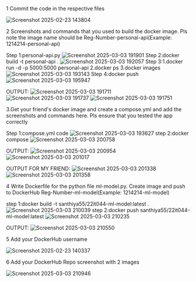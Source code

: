 1 Commit the code in the respective files

![Screenshot 2025-02-23 143804](https://github.com/user-attachments/assets/9a673aa2-4ac4-486f-affb-92fd3e270955)

2 Screenshots and commands that you used to build the docker image. Pls note the image name should be Reg-Number-personal-api(Example: 1214214-personal-api)

Step 1:personal-api.py
![Screenshot 2025-03-03 191901](https://github.com/user-attachments/assets/4839665f-c55b-4e70-95bc-47e05b851ce0)
Step 2:docker build -t personal-api .
![Screenshot 2025-03-03 192057](https://github.com/user-attachments/assets/0e7b2188-3a41-4aa4-ad9a-01bfb6b79058)
Step 3:1.docker run -d -p 5000:5000 personal-api 2.docker ps 3.docker images
![Screenshot 2025-03-03 193143](https://github.com/user-attachments/assets/e0120bc2-198a-47d2-8c69-2e57abf5aab5)
Step 4:docker push
![Screenshot 2025-03-03 195947](https://github.com/user-attachments/assets/a59f9563-3a53-4d94-b047-8f3f2a8a6955)

OUTPUT:
![Screenshot 2025-03-03 191711](https://github.com/user-attachments/assets/16cf47be-46a3-47d4-b5bf-6cc0b9ffbdcc)
![Screenshot 2025-03-03 191737](https://github.com/user-attachments/assets/24f9e376-550e-40f0-a9ed-99390d97c2ac)
![Screenshot 2025-03-03 191751](https://github.com/user-attachments/assets/c3ce11f5-241c-4217-a47f-3edf28b9763d)

3.Get your friend's docker image and create a compose.yml and add the screenshots and commands here. Pls ensure that you tested the app correctly

Step 1:compose.yml code
![Screenshot 2025-03-03 193627](https://github.com/user-attachments/assets/a1f4920d-1706-4e0f-b9c9-63499aa545b5)
step 2:docker compose
![Screenshot 2025-03-03 200758](https://github.com/user-attachments/assets/524bd183-8a1d-4235-9e33-5e2092a3943b)

OUTPUT:
![Screenshot 2025-03-03 200954](https://github.com/user-attachments/assets/817144e0-66a5-40c3-881d-ceb6f7286a9b)
![Screenshot 2025-03-03 201017](https://github.com/user-attachments/assets/d8dabed7-f8a5-4909-9ec8-ad209a831fbe)

OUTPUT FOR MY FRIEND:
![Screenshot 2025-03-03 201338](https://github.com/user-attachments/assets/a3b884bb-78fc-4dd3-99fd-ecf5afe1b6c2)
![Screenshot 2025-03-03 201358](https://github.com/user-attachments/assets/8001e43d-20d3-434f-98a7-2d9e64c84522)

4 Write Dockerfile for the python file ml-model.py. Create image and push to DockerHub Reg-Number-ml-model(Example: 1214214-ml-model)

step 1:docker build -t santhiya55/22it044-ml-model:latest .
![Screenshot 2025-03-03 210039](https://github.com/user-attachments/assets/36e3cdf0-1e0d-451c-bd78-d62e82e5b52c)
step 2:docker push santhiya55/22it044-ml-model:latest
![Screenshot 2025-03-03 210235](https://github.com/user-attachments/assets/aac8099a-e087-4acb-aa54-fc4e175d0104)

OUTPUT:
![Screenshot 2025-03-03 210550](https://github.com/user-attachments/assets/adc8eab8-da09-43c6-885a-43cef2cd4e98)

5 Add your DockerHub username

![Screenshot 2025-02-23 140337](https://github.com/user-attachments/assets/d3e04a4f-4a2b-4fdc-99ce-d01869563b60)

6 Add your DockerHub Repo screenshot with 2 images

![Screenshot 2025-03-03 210946](https://github.com/user-attachments/assets/c813a30b-a07f-4b88-a192-f464d166ef4a)


























